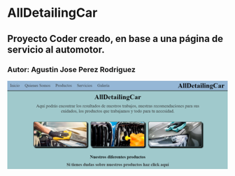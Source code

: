 # AllDetailingCar
## Proyecto Coder creado, en base a una página de servicio al automotor.
### Autor: Agustin Jose Perez Rodriguez

![Screenshoot](https://github.com/HuunterSG/Proyecto-Final-con-sass/blob/main/img/screenshoot.png)
